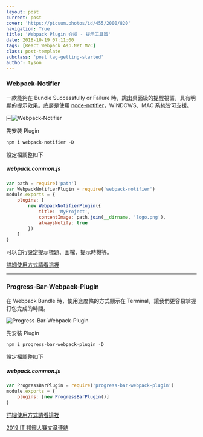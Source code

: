 ```yaml
---
layout: post
current: post
cover: 'https://picsum.photos/id/455/2000/820'
navigation: True
title: 'Webpack Plugin 介紹 - 提示工具篇'
date: 2018-10-19 07:11:00
tags: [React Webpack Asp.Net MVC]
class: post-template
subclass: 'post tag-getting-started'
author: tyson
---
```


### Webpack-Notifier

一款能夠在 Bundle Successfully or Failure 時，跳出桌面級的提醒視窗，具有明顯的提示效果。底層是使用 [node-notifier](https://github.com/mikaelbr/node-notifier)，WINDOWS、MAC 系統皆可支援。

￼![Webpack-Notifier](https://i.imgur.com/VxvkZbd.png)

先安裝 Plugin

```javascript
npm i webpack-notifier -D
```

設定檔調整如下

##### webpack.common.js

```javascript
var path = require('path')
var WebpackNotifierPlugin = require('webpack-notifier')
module.exports = {
    plugins: [
        new WebpackNotifierPlugin({
            title: 'MyProject',
            contentImage: path.join(__dirname, 'logo.png'),
            alwaysNotify: true
        })
    ]
}
```

可以自行設定提示標題、圖檔、提示時機等。

[詳細使用方式請看這裡](https://github.com/Turbo87/webpack-notifier)

---

### Progress-Bar-Webpack-Plugin

在 Webpack Bundle 時，使用進度條的方式顯示在 Terminal，讓我們更容易掌握打包完成的時間。

![Progress-Bar-Webpack-Plugin](https://camo.githubusercontent.com/cb9c82719765ad966a2771f084175c9ec935124e/687474703a2f2f692e696d6775722e636f6d2f4f495031676e6a2e676966)

先安裝 Plugin

```javascript
npm i progress-bar-webpack-plugin -D
```

設定檔調整如下

##### webpack.common.js

```javascript
var ProgressBarPlugin = require('progress-bar-webpack-plugin')
module.exports = {
    plugins: [new ProgressBarPlugin()]
}
```

[詳細使用方式請看這裡](https://github.com/clessg/progress-bar-webpack-plugin)

[2019 IT 邦鐵人賽文章連結](https://ithelp.ithome.com.tw/articles/10199438)
